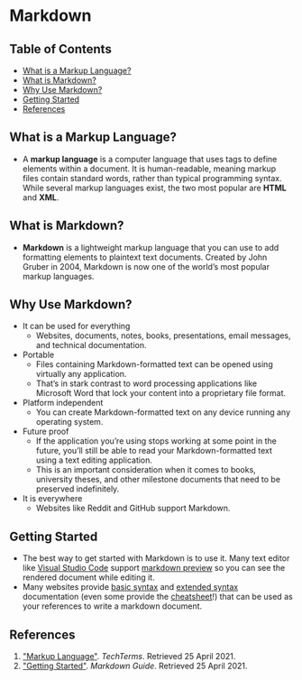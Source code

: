 # Markdown

## Table of Contents
- [What is a Markup Language?](#what-is-a-markup-language)
- [What is Markdown?](#what-is-markdown)
- [Why Use Markdown?](#why-use-markdown)
- [Getting Started](#getting-started)
- [References](#references)

## What is a Markup Language?
- A **markup language** is a computer language that uses tags to define elements within a document. It is human-readable, meaning markup files contain standard words, rather than typical programming syntax. While several markup languages exist, the two most popular are **HTML** and **XML**.

## What is Markdown?
- **Markdown** is a lightweight markup language that you can use to add formatting elements to plaintext text documents. Created by John Gruber in 2004, Markdown is now one of the world’s most popular markup languages.

## Why Use Markdown?
- It can be used for everything
  - Websites, documents, notes, books, presentations, email messages, and technical documentation.
- Portable
  - Files containing Markdown-formatted text can be opened using virtually any application.
  - That’s in stark contrast to word processing applications like Microsoft Word that lock your content into a proprietary file format.
- Platform independent
  - You can create Markdown-formatted text on any device running any operating system.
- Future proof
  - If the application you’re using stops working at some point in the future, you’ll still be able to read your Markdown-formatted text using a text editing application.
  - This is an important consideration when it comes to books, university theses, and other milestone documents that need to be preserved indefinitely.
- It is everywhere
  - Websites like Reddit and GitHub support Markdown.

## Getting Started
- The best way to get started with Markdown is to use it. Many text editor like [Visual Studio Code](https://code.visualstudio.com/) support [markdown preview](https://code.visualstudio.com/docs/languages/markdown) so you can see the rendered document while editing it.
- Many websites provide [basic syntax](https://www.markdownguide.org/basic-syntax/) and [extended syntax](https://www.markdownguide.org/extended-syntax/) documentation (even some provide the [cheatsheet](https://www.markdownguide.org/cheat-sheet/)!) that can be used as your references to write a markdown document.

## References
1. ["Markup Language"](https://techterms.com/definition/markup_language). *TechTerms*. Retrieved 25 April 2021.
2. ["Getting Started"](https://www.markdownguide.org/getting-started/). *Markdown Guide*. Retrieved 25 April 2021.
